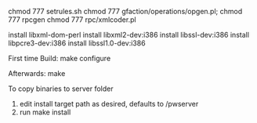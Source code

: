 chmod 777 setrules.sh
chmod 777 gfaction/operations/opgen.pl;
chmod 777 rpcgen
chmod 777 rpc/xmlcoder.pl

install libxml-dom-perl
install libxml2-dev:i386
install libssl-dev:i386
install libpcre3-dev:i386
install libssl1.0-dev:i386

First time Build:
make configure

Afterwards:
make

To copy binaries to server folder
1. edit install target path as desired, defaults to /pwserver
2. run make install 
